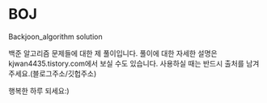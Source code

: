 # BOJ
Backjoon_algorithm solution

백준 알고리즘 문제들에 대한 제 풀이입니다.
풀이에 대한 자세한 설명은 kjwan4435.tistory.com에서 보실 수도 있습니다.
사용하실 때는 반드시 출처를 남겨주세요.(블로그주소/깃헙주소)

행복한 하루 되세요:)
